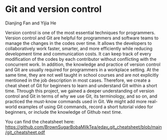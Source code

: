 


# Git and version control

Dianjing Fan and Yijia He

Version control is one of the most essential techniques for programmers.  Version control and Git are helpful for programmers and software teams to manage the changes in the codes over time. It allows the developers to collaboratively work faster, smarter, and more efficiently while reducing development time and communication costs. It can keep track of every modification of the codes by each contributor without conflicting with the concurrent work. In addition, the knowledge and practice of version control and Git are usually required for programmers in a workplace setting. At the same time, they are not well taught in school courses and are not explicitly mentioned in the job description in most cases. Therefore, we create a cheat sheet of Git for beginners to learn and understand Git within a short time. Through this project, we gained a deeper understanding of version control and Git in terms of why we use Git, its terminology, and so on, and practiced the must-know commands used in Git. We might add more real-world examples of using Git commands, record a short tutorial video for beginners, or include the knowledge of Github next time.

You can find the cheatsheet here:
https://github.com/BrownSugarBobaMilkTea/edav_git_cheatsheet/blob/main/git_cheatsheet.pdf
